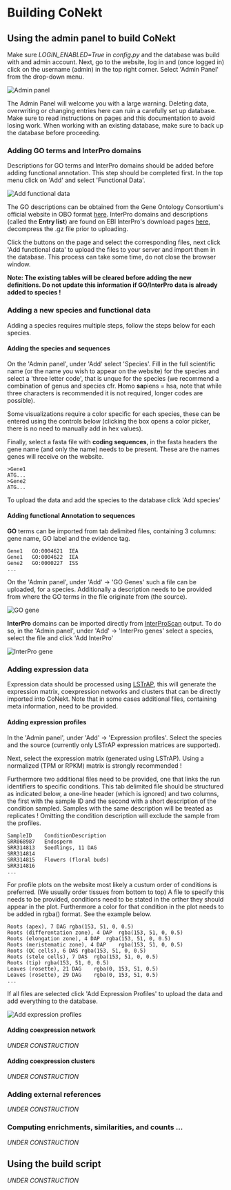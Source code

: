# Building CoNekt

## Using the admin panel to build CoNekt

Make sure *LOGIN_ENABLED=True* in *config.py* and the database was build 
with and admin account. Next, go to the website, log in and (once logged
in) click on the username (admin) in the top right corner. Select 'Admin
Panel' from the drop-down menu.


![Admin panel](./images/admin_home.png "admin panel")

The Admin Panel will welcome you with a large warning. Deleting data, 
overwriting or changing entries here can ruin a carefully set up 
database. Make sure to read instructions on pages and this documentation
to avoid losing work. When working with an existing database, make sure
to back up the database before proceeding.

### Adding GO terms and InterPro domains

Descriptions for GO terms and InterPro domains should be added before
adding functional annotation. This step should be completed first. In
the top menu click on 'Add' and select 'Functional Data'. 
 
![Add functional data](./images/add_functional_data.png "Adding functional data")

The GO descriptions can be obtained from the Gene Ontology Consortium's 
official website in OBO format [here](http://geneontology.org/page/download-ontology).
InterPro domains and descriptions (called the **Entry list**) are found on EBI InterPro's download pages [here](https://www.ebi.ac.uk/interpro/download.html), 
decompress the .gz file prior to uploading. 

Click the buttons on the page and select the corresponding files, next 
click 'Add functional data' to upload the files to your server and 
import them in the database. This process can take some time, do not 
close the browser window. 

**Note: The existing tables will be cleared before adding the new 
definitions. Do not update this information if GO/InterPro data is 
already added to species !**


### Adding a new species and functional data

Adding a species requires multiple steps, follow the steps below for 
each species. 

#### Adding the species and sequences

On the 'Admin panel', under 'Add' select 'Species'. Fill in the 
full scientific name (or the name you wish to appear on the website) for
the species and select a 'three letter code', that is unque for the
species (we recommend a combination of genus and species cfr. **H**omo 
**sa**piens = hsa, note that while three characters is recommended it is
not required, longer codes are possible). 

Some visualizations require a color specific for each species, these can 
be entered using the controls below (clicking the box opens a color 
picker, there is no need to manually add in hex values).

Finally, select a fasta file with **coding sequences**, in the fasta 
headers the gene name (and only the name) needs to be present. These are
the names genes will receive on the website.

```
>Gene1
ATG...
>Gene2
ATG... 
```

To upload the data and add the species to the database click 'Add species'



#### Adding functional Annotation to sequences

**GO** terms can be imported from tab delimited files, containing 3 
columns: gene name, GO label and the evidence tag.

```
Gene1   GO:0004621  IEA
Gene1   GO:0004622  IEA
Gene2   GO:0000227  ISS
...
```

On the 'Admin panel', under 'Add' -> 'GO Genes' such a file can be 
uploaded, for a species. Additionally a description needs to be provided
from where the GO terms in the file originate from (the source). 
 
![GO gene](./images/add_go_gene.png "Adding GO terms for a species")

**InterPro** domains can be imported directly from [InterProScan](http://www.ebi.ac.uk/interpro/download.html) output. 
To do so, in the 'Admin panel', under 'Add' -> 'InterPro genes' select a species, select the file and click 'Add InterPro'

![InterPro gene](./images/add_interpro_gene.png "Adding InterPro terms for a species")

### Adding expression data

Expression data should be processed using [LSTrAP](https://github.molgen.mpg.de/proost/LSTrAP), 
this will generate the expression matrix, coexpression networks and 
clusters that can be directly imported into CoNekt. Note that in 
some cases additional files, containing meta information, need to be 
provided.
 
#### Adding expression profiles

In the 'Admin panel', under 'Add' -> 'Expression profiles'. Select the
species and the source (currently only LSTrAP expression matrices are supported). 

Next, select the expression matrix (generated using LSTrAP). Using a 
normalized (TPM or RPKM) matrix is strongly recommended !

Furthermore two additional files need to be provided, one that links the
run identifiers to specific conditions. This tab delimited file should 
be structured as indicated below, a one-line header (which is ignored) 
and two columns, the first with the sample ID and the second with a short
description of the condition sampled. Samples with the same description
will be treated as replicates ! Omitting the condition description will
exclude the sample from the profiles.


```
SampleID    ConditionDescription
SRR068987	Endosperm
SRR314813	Seedlings, 11 DAG
SRR314814	
SRR314815	Flowers (floral buds)
SRR314816
...
```

For profile plots on the website most likely a custum order of conditions
is preferred. (We usually order tissues from bottom to top) A file to 
specify this needs to be provided, conditions need to be stated in the 
orther they should appear in the plot.
Furthermore a color for that condition in the plot needs to be added in 
rgba() format. See the example below.

```
Roots (apex), 7 DAG	rgba(153, 51, 0, 0.5)
Roots (differentation zone), 4 DAP	rgba(153, 51, 0, 0.5)
Roots (elongation zone), 4 DAP	rgba(153, 51, 0, 0.5)
Roots (meristematic zone), 4 DAP	rgba(153, 51, 0, 0.5)
Roots (QC cells), 6 DAS	rgba(153, 51, 0, 0.5)
Roots (stele cells), 7 DAS	rgba(153, 51, 0, 0.5)
Roots (tip)	rgba(153, 51, 0, 0.5)
Leaves (rosette), 21 DAG	rgba(0, 153, 51, 0.5)
Leaves (rosette), 29 DAG	rgba(0, 153, 51, 0.5)
...
```

If all files are selected click 'Add Expression Profiles' to upload the
data and add everything to the database.


![Add expression profiles](./images/add_expression_profiles.png)


#### Adding coexpression network

*UNDER CONSTRUCTION*

#### Adding coexpression clusters

*UNDER CONSTRUCTION*

### Adding external references

*UNDER CONSTRUCTION*

### Computing enrichments, similarities, and counts ... 

*UNDER CONSTRUCTION*

## Using the build script

*UNDER CONSTRUCTION*